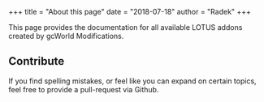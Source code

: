 +++
title = "About this page"
date = "2018-07-18"
author = "Radek"
+++

This page provides the documentation for all available LOTUS addons created by gcWorld Modifications.

## Contribute

If you find spelling mistakes, or feel like you can expand on certain topics, feel free to provide a pull-request via Github.